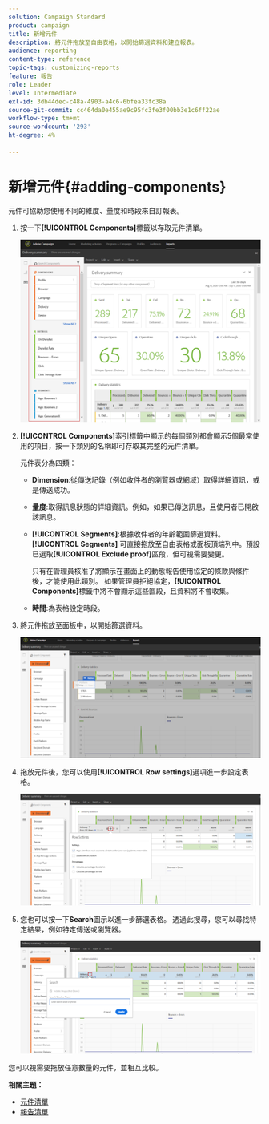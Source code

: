 ```yaml
---
solution: Campaign Standard
product: campaign
title: 新增元件
description: 將元件拖放至自由表格，以開始篩選資料和建立報表。
audience: reporting
content-type: reference
topic-tags: customizing-reports
feature: 報告
role: Leader
level: Intermediate
exl-id: 3db44dec-c48a-4903-a4c6-6bfea33fc38a
source-git-commit: cc464da0e455ae9c95fc3fe3f00bb3e1c6ff22ae
workflow-type: tm+mt
source-wordcount: '293'
ht-degree: 4%

---
```


# 新增元件{#adding-components}

元件可協助您使用不同的維度、量度和時段來自訂報表。

1. 按一下&#x200B;**[!UICONTROL Components]**&#x200B;標籤以存取元件清單。

   ![](assets/dynamic_report_components.png)

1. **[!UICONTROL Components]**&#x200B;索引標籤中顯示的每個類別都會顯示5個最常使用的項目，按一下類別的名稱即可存取其完整的元件清單。

   元件表分為四類：

   * **Dimension**:從傳送記錄（例如收件者的瀏覽器或網域）取得詳細資訊，或是傳送成功。
   * **量度**:取得訊息狀態的詳細資訊。例如，如果已傳送訊息，且使用者已開啟該訊息。
   * **[!UICONTROL Segments]**:根據收件者的年齡範圍篩選資料。**[!UICONTROL Segments]** 可直接拖放至自由表格或面板頂端列中。預設已選取&#x200B;**[!UICONTROL Exclude proof]**&#x200B;區段，但可視需要變更。

      只有在管理員核准了將顯示在畫面上的動態報告使用協定的條款與條件後，才能使用此類別。 如果管理員拒絕協定，**[!UICONTROL Components]**&#x200B;標籤中將不會顯示這些區段，且資料將不會收集。

   * **時間**:為表格設定時段。

1. 將元件拖放至面板中，以開始篩選資料。

   ![](assets/dynamic_report_components_2.png)

1. 拖放元件後，您可以使用&#x200B;**[!UICONTROL Row settings]**&#x200B;選項進一步設定表格。

   ![](assets/dynamic_report_components_3.png)

1. 您也可以按一下&#x200B;**Search**&#x200B;圖示以進一步篩選表格。 透過此搜尋，您可以尋找特定結果，例如特定傳送或瀏覽器。

   ![](assets/dynamic_report_components_4.png)

您可以視需要拖放任意數量的元件，並相互比較。

**相關主題：**

* [元件清單](../../reporting/using/list-of-components-.md)
* [報告清單](../../reporting/using/defining-the-report-period.md)
